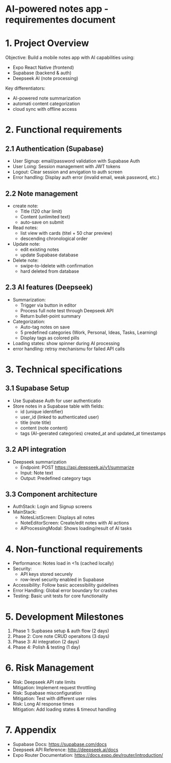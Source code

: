 # AI-powered notes app - requirementes document

# 1. Project Overview
Objective: Build a mobile notes app with AI capabilities using:
* Expo React Native (frontend)
* Supabase (backend & auth)
* Deepseek AI (note processing)

Key differentiators:
* AI-powered note summarization
* automati content categorization
* cloud sync with offline access

# 2. Functional requirements
## 2.1 Authentication (Supabase)
* User Signup: email/password validation with Supabase Auth
* User Loing: Session management with JWT tokens
* Logout: Clear session and anvigation to auth screen
* Error handling: Display auth error (invalid email, weak password, etc.)
## 2.2 Note management
* create note:
    * Title (120 char limit)
    * Content (unlimited text)
    * auto-save on submit
* Read notes:
    * list view with cards (titel + 50 char preview)
    * descending chronological order
* Update note:
    * edit existing notes
    * update Supabase database
* Delete note:
    * swipe-to-ldelete with confirmation
    * hard deleted from database

## 2.3 AI features (Deepseek)
* Summarization:
    * Trigger via button in editor
    * Process full note test through Deepseek API
    * Return bullet-point summary
* Categorization:
    * Auto-tag notes on save
    * 5 predefined categories (Work, Personal, Ideas, Tasks, Learning)
    * Display tags as colored pills
* Loading states: show spinner during AI processing
* error handling: retrsy mechanismu for failed API calls

# 3. Technical specifications
## 3.1 Supabase Setup
* Use Supabase Auth for user authenticatio
* Store notes in a Supabase table with fields:
    * id (unique identifier)
    * user_id (linked to authenticated user)
    * title (note title)
    * content (note content)
    * tags (AI-geerated categories)
    created_at and updated_at timestamps

## 3.2 API integration
* Deepseek summarization
    * Endpoint: POST https://api.deepseek.ai/v1/summarize
    * Input: Note text
    * Output: Predefined category tags

## 3.3 Component architecture
* AuthStack: Login and Signup screens
* MainStack:
    * NotesListScreen: Displays all notes
    * NoteEditorScreen: Create/edit notes with AI actions
    * AIProcessingModal: Shows loading/result of AI tasks

# 4. Non-functional requirements
* Performance: Notes load in <1s (cached locally)
* Security:
    * API keys stored securely
    * row-level security enabled in Supabase
* Accessibility: Follow basic accessibility guidelines
* Error Handling: Global error boundary for crashes
* Testing: Basic unit tests for core functionality

# 5. Development Milestones
1. Phase 1: Supbasea setup & auth flow (2 days)
2. Phase 2: Core note CRUD operaitons (3 days)
3. Phase 3: AI integration (2 days)
4. Phase 4: Polish & testing (1 day)

# 6. Risk Management
* Risk: Deepseek API rate limits  
Mitigation: Implement request throttling
* Risk: Supabase misconfiguration  
Mitigation: Test with different user roles
* Risk: Long AI response times  
Mitigation: Add loading states & timeout handling

# 7. Appendix
* Supabase Docs: https://supabase.com/docs
* Deepseek API Reference: http://deepseek.ai/docs
* Expo Router Documentation: https://docs.expo.dev/router/introduction/
